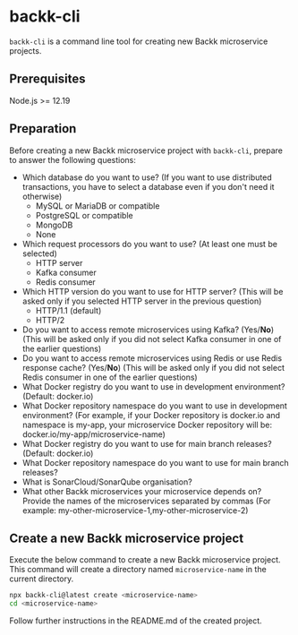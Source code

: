 # backk-cli

`backk-cli` is a command line tool for creating new Backk microservice projects.

## Prerequisites

Node.js >= 12.19

## Preparation
Before creating a new Backk microservice project with `backk-cli`, prepare to answer the following questions:

* Which database do you want to use? (If you want to use distributed transactions, you have to select a database even if you don't need it otherwise)
  * MySQL or MariaDB or compatible
  * PostgreSQL or compatible
  * MongoDB
  * None
* Which request processors do you want to use? (At least one must be selected)
  * HTTP server
  * Kafka consumer
  * Redis consumer
* Which HTTP version do you want to use for HTTP server? (This will be asked only if you selected HTTP server in the previous question)
  * HTTP/1.1 (default)
  * HTTP/2
* Do you want to access remote microservices using Kafka? (Yes/**No**) (This will be asked only if you did not select Kafka consumer in one of the earlier questions)
* Do you want to access remote microservices using Redis or use Redis response cache? (Yes/**No**) (This will be asked only if you did not select Redis consumer in one of the earlier questions)
* What Docker registry do you want to use in development environment? (Default: docker.io)
* What Docker repository namespace do you want to use in development environment? (For example, if your Docker repository is docker.io and namespace is my-app, your microservice Docker repository will be: docker.io/my-app/microservice-name)
* What Docker registry do you want to use for main branch releases? (Default: docker.io)
* What Docker repository namespace do you want to use for main branch releases?
* What is SonarCloud/SonarQube organisation?
* What other Backk microservices your microservice depends on? Provide the names of the microservices separated by commas (For example: my-other-microservice-1,my-other-microservice-2)

## Create a new Backk microservice project

Execute the below command to create a new Backk microservice project.
This command will create a directory named `microservice-name` in the current directory.

```bash
npx backk-cli@latest create <microservice-name>
cd <microservice-name>
```

Follow further instructions in the README.md of the created project.
